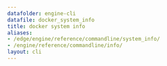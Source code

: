 ```yaml
---
datafolder: engine-cli
datafile: docker_system_info
title: docker system info
aliases:
- /edge/engine/reference/commandline/system_info/
- /engine/reference/commandline/info/
layout: cli
---
```


<!--
This page is automatically generated from Docker's source code. If you want to
suggest a change to the text that appears here, open a ticket or pull request
in the source repository on GitHub:

https://github.com/docker/cli
-->
